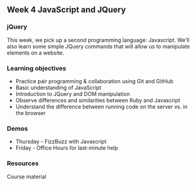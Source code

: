 ## Week 4 JavaScript and JQuery

### jQuery
This week, we pick up a second programming language: Javascript. We'll also learn some simple JQuery commands that will allow us to manipulate elements on a website.
### Learning objectives
* Practice pair programming & collaboration using Git and GitHub
* Basic understanding of JavaScript
* Introduction to JQuery and DOM manipulation
* Observe differences and similarities between Ruby and Javascript
* Understand the difference between running code on the server vs. in the browser
### Demos
* Thursday - FizzBuzz with Javascript
* Friday - Office Hours for last-minute help

### Resources
Course material 